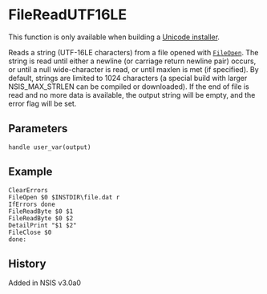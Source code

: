 # FileReadUTF16LE

This function is only available when building a [Unicode installer][1].

Reads a string (UTF-16LE characters) from a file opened with [`FileOpen`][2]. The string is read until either a newline (or carriage return newline pair) occurs, or until a null wide-character is read, or until maxlen is met (if specified). By default, strings are limited to 1024 characters (a special build with larger NSIS\_MAX\_STRLEN can be compiled or downloaded). If the end of file is read and no more data is available, the output string will be empty, and the error flag will be set.

## Parameters

    handle user_var(output)

## Example

	ClearErrors
	FileOpen $0 $INSTDIR\file.dat r
	IfErrors done
	FileReadByte $0 $1
	FileReadByte $0 $2
	DetailPrint "$1 $2"
	FileClose $0
	done:

## History

Added in NSIS v3.0a0

[1]: http://nsis.sourceforge.net/Docs/Chapter1.html#1.4
[2]: FileOpen.md